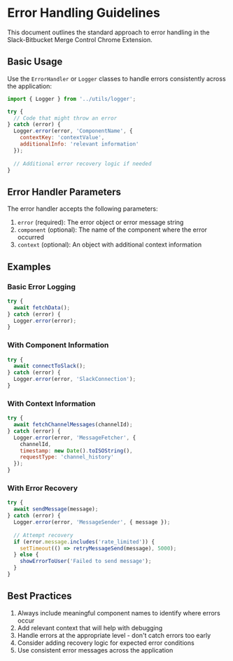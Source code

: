 # Error Handling Guidelines

This document outlines the standard approach to error handling in the Slack-Bitbucket Merge Control Chrome Extension.

## Basic Usage

Use the `ErrorHandler` or `Logger` classes to handle errors consistently across the application:

```javascript
import { Logger } from '../utils/logger';

try {
  // Code that might throw an error
} catch (error) {
  Logger.error(error, 'ComponentName', { 
    contextKey: 'contextValue',
    additionalInfo: 'relevant information'
  });
  
  // Additional error recovery logic if needed
}
```

## Error Handler Parameters

The error handler accepts the following parameters:

1. `error` (required): The error object or error message string
2. `component` (optional): The name of the component where the error occurred
3. `context` (optional): An object with additional context information

## Examples

### Basic Error Logging

```javascript
try {
  await fetchData();
} catch (error) {
  Logger.error(error);
}
```

### With Component Information

```javascript
try {
  await connectToSlack();
} catch (error) {
  Logger.error(error, 'SlackConnection');
}
```

### With Context Information

```javascript
try {
  await fetchChannelMessages(channelId);
} catch (error) {
  Logger.error(error, 'MessageFetcher', {
    channelId,
    timestamp: new Date().toISOString(),
    requestType: 'channel_history'
  });
}
```

### With Error Recovery

```javascript
try {
  await sendMessage(message);
} catch (error) {
  Logger.error(error, 'MessageSender', { message });
  
  // Attempt recovery
  if (error.message.includes('rate_limited')) {
    setTimeout(() => retryMessageSend(message), 5000);
  } else {
    showErrorToUser('Failed to send message');
  }
}
```

## Best Practices

1. Always include meaningful component names to identify where errors occur
2. Add relevant context that will help with debugging
3. Handle errors at the appropriate level - don't catch errors too early
4. Consider adding recovery logic for expected error conditions
5. Use consistent error messages across the application

